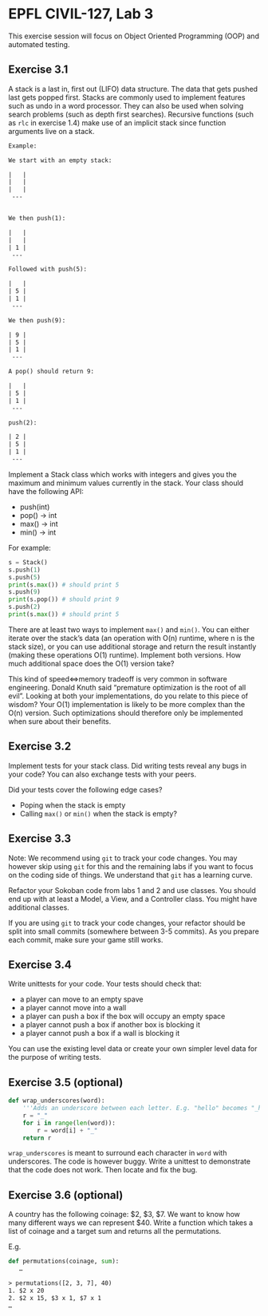 # EPFL CIVIL-127, Lab 3

This exercise session will focus on Object Oriented Programming (OOP) and
automated testing.

## Exercise 3.1

A stack is a last in, first out (LIFO) data structure. The data that gets pushed
last gets popped first. Stacks are commonly used to implement features such as
undo in a word processor. They can also be used when solving search problems
(such as depth first searches). Recursive functions (such as `rlc` in exercise
1.4) make use of an implicit stack since function arguments live on a stack.

```txt
Example:

We start with an empty stack:

|   |
|   |
|   |
 ---


We then push(1):

|   |
|   |
| 1 |
 ---

Followed with push(5):

|   |
| 5 |
| 1 |
 ---

We then push(9):

| 9 |
| 5 |
| 1 |
 ---

A pop() should return 9:

|   |
| 5 |
| 1 |
 ---

push(2):

| 2 |
| 5 |
| 1 |
 ---
```

Implement a Stack class which works with integers and gives you the maximum
and minimum values currently in the stack. Your class should have the following
API:

  - push(int)
  - pop() -> int
  - max() -> int
  - min() -> int

For example:

```python
s = Stack()
s.push(1)
s.push(5)
print(s.max()) # should print 5
s.push(9)
print(s.pop()) # should print 9
s.push(2)
print(s.max()) # should print 5
```

There are at least two ways to implement `max()` and `min()`. You can either
iterate over the stack’s data (an operation with O(n) runtime, where n is the
stack size), or you can use additional storage and return the result instantly
(making these operations O(1) runtime). Implement both versions. How much
additional space does the O(1) version take?

This kind of speed⇔memory tradeoff is very common in software engineering.
Donald Knuth said “premature optimization is the root of all evil”. Looking at
both your implementations, do you relate to this piece of wisdom? Your O(1)
implementation is likely to be more complex than the O(n) version. Such
optimizations should therefore only be implemented when sure about their
benefits.

## Exercise 3.2

Implement tests for your stack class. Did writing tests reveal any bugs in your
code? You can also exchange tests with your peers.

Did your tests cover the following edge cases?
- Poping when the stack is empty
- Calling `max()` or `min()` when the stack is empty?

## Exercise 3.3

Note: We recommend using `git` to track your code changes. You may however
skip using `git` for this and the remaining labs if you want to focus on the
coding side of things. We understand that `git` has a learning curve.

Refactor your Sokoban code from labs 1 and 2 and use classes. You should
end up with at least a Model, a View, and a Controller class. You might
have additional classes.

If you are using `git` to track your code changes, your refactor should be
split into small commits (somewhere between 3-5 commits). As you prepare
each commit, make sure your game still works.

## Exercise 3.4

Write unittests for your code. Your tests should check that:

  - a player can move to an empty spave
  - a player cannot move into a wall
  - a player can push a box if the box will occupy an empty space
  - a player cannot push a box if another box is blocking it
  - a player cannot push a box if a wall is blocking it

You can use the existing level data or create your own simpler level data for
the purpose of writing tests.

## Exercise 3.5 (optional)

```python
def wrap_underscores(word):
    '''Adds an underscore between each letter. E.g. "hello" becomes "_h_e_l_l_o_".'''
    r = "_"
    for i in range(len(word)):
        r = word[i] + "_"
    return r
```

`wrap_underscores` is meant to surround each character in `word` with
underscores. The code is however buggy. Write a unittest to demonstrate that the
code does not work. Then locate and fix the bug.

## Exercise 3.6 (optional)
A country has the following coinage: $2, $3, $7. We want to know how many
different ways we can represent $40. Write a function which takes a list of
coinage and a target sum and returns all the permutations.

E.g.
```python
def permutations(coinage, sum):
   …
```

```txt
> permutations([2, 3, 7], 40)
1. $2 x 20
2. $2 x 15, $3 x 1, $7 x 1
…
```
